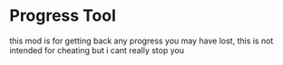 # Progress Tool
this mod is for getting back any progress you may have lost, this is not intended for cheating but i cant really stop you